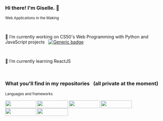 ### Hi there! I'm Giselle. 👋

<sub>Web Applications in the Making</sub><br>


<!-- 
![Giselle's GitHub stats](https://github-readme-stats.vercel.app/api?username=gisellepbn&show_icons=true&theme=transparent&icon_color=fe428e&title_color=2f80ed&include_all_commits=true&count_private=true&disable_animations=true) -->

<br>

🔭 I’m currently working on CS50's Web Programming with Python and JavaScript projects &nbsp; [![Generic badge](https://img.shields.io/badge/HarvardX-EdX-<COLOR>.svg)](https://shields.io/) <br>

<!-- > No code is shared. Only final result to respect **Academic Honesty**

* ✅ Project 0 - Search -> [Functional front-end implementation for Google Search, Google Image Search, and Google Advanced Search](https://youtu.be/ReNR0cJgaSc)
* ✅ Project 1 - Wiki -> [Simple Wikipedia-like online encyclopedia - Django](https://youtu.be/EGFuODaIEDk)
* ✅ Project 2 - Commerce -> [E-commerce auction site - Django](https://youtu.be/VYNJXQFPmpE)
* ✅ Project 3 - Mail -> [Simple front-end for an email client that makes API calls to send and receive emails - HTML, CSS and JavaScript](https://youtu.be/Wam96lOlhWA)
* ✅ Project 4 - Network -> [Social network website for making posts and following users - Django and JavaScript](https://youtu.be/cphQrHT-zdQ)
* ▶️ Final Project - *Work in progress ...* -->

<br>

🌱 I’m currently learning ReactJS

<br>

### What you'll find in my repositories &nbsp; (all private at the moment)

<sub>Languages and frameworks</sub><br>

<img align="left" width="100" height="25" src="https://img.shields.io/badge/-Html5-e34c26?style=for-the-badge&labelColor=black&logo=HTML5&logoColor=e34c26">

<img align="left" width="100" height="25" src="https://img.shields.io/badge/-CSS3-264de4?style=for-the-badge&labelColor=black&logo=CSS3&logoColor=264de4">

<img align="left" width="100" height="25" src="https://img.shields.io/badge/-SASS-c69?style=for-the-badge&labelColor=black&logo=sass&logoColor=c69">

<img align="left" width="100" height="25" src="https://img.shields.io/badge/-JavaScript-f7df1e?style=for-the-badge&labelColor=black&logo=JavaScript&logoColor=f7df1e">

<img align="left" width="100" height="25" src="https://img.shields.io/badge/-Python-306998?style=for-the-badge&labelColor=black&logo=python&logoColor=FFD43B">

<img align="left" width="100" height="25" src="https://img.shields.io/badge/-Django-4b982c?style=for-the-badge&labelColor=black&logo=django&logoColor=4b982c"><br>  


<br>

<!-- [![Readme Card](https://github-readme-stats.vercel.app/api/pin/?username=gisellepbn&repo=gisellepbn&show_owner=true&theme=transparent)](https://github.com/anuraghazra/github-readme-stats) -->


<!--
**gisellepbn/gisellepbn** is a ✨ _special_ ✨ repository because its `README.md` (this file) appears on your GitHub profile.

Here are some ideas to get you started:

- 🔭 I’m currently working on ...
- 🌱 I’m currently learning ...
- 👯 I’m looking to collaborate on ...
- 🤔 I’m looking for help with ...
- 💬 Ask me about ...
- 📫 How to reach me: ...
- 😄 Pronouns: ...
- ⚡ Fun fact: ...
-->

